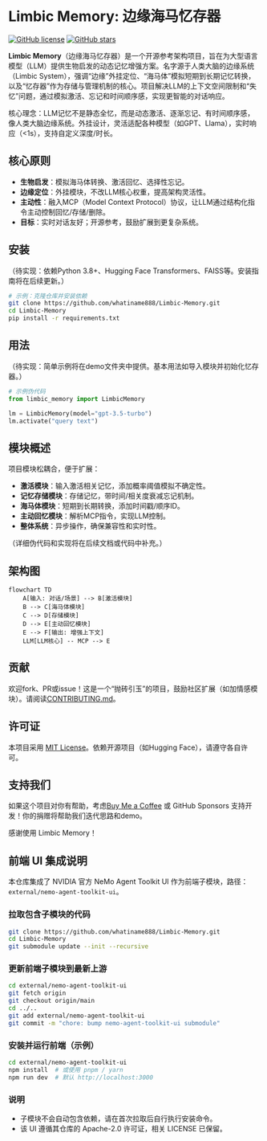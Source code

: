 # Limbic Memory: 边缘海马忆存器

[![GitHub license](https://img.shields.io/badge/license-MIT-blue.svg)](https://github.com/whatiname888/Limbic-Memory/blob/main/LICENSE)
[![GitHub stars](https://img.shields.io/github/stars/whatiname888/Limbic-Memory.svg?style=social)](https://github.com/whatiname888/Limbic-Memory/stargazers)

**Limbic Memory**（边缘海马忆存器）是一个开源参考架构项目，旨在为大型语言模型（LLM）提供生物启发的动态记忆增强方案。名字源于人类大脑的边缘系统（Limbic System），强调“边缘”外挂定位、“海马体”模拟短期到长期记忆转换，以及“忆存器”作为存储与管理机制的核心。项目解决LLM的上下文空间限制和“失忆”问题，通过模拟激活、忘记和时间顺序感，实现更智能的对话响应。

核心理念：LLM记忆不是静态全忆，而是动态激活、逐渐忘记、有时间顺序感，像人类大脑边缘系统。外挂设计，灵活适配各种模型（如GPT、Llama），实时响应（<1s），支持自定义深度/时长。

## 核心原则
- **生物启发**：模拟海马体转换、激活回忆、选择性忘记。
- **边缘定位**：外挂模块，不改LLM核心权重，提高架构灵活性。
- **主动性**：融入MCP（Model Context Protocol）协议，让LLM通过结构化指令主动控制回忆/存储/删除。
- **目标**：实时对话友好；开源参考，鼓励扩展到更复杂系统。

## 安装
（待实现：依赖Python 3.8+、Hugging Face Transformers、FAISS等。安装指南将在后续更新。）

```bash
# 示例：克隆仓库并安装依赖
git clone https://github.com/whatiname888/Limbic-Memory.git
cd Limbic-Memory
pip install -r requirements.txt
```

## 用法
（待实现：简单示例将在demo文件夹中提供。基本用法如导入模块并初始化忆存器。）

```python
# 示例伪代码
from limbic_memory import LimbicMemory

lm = LimbicMemory(model="gpt-3.5-turbo")
lm.activate("query text")
```

## 模块概述
项目模块松耦合，便于扩展：
- **激活模块**：输入激活相关记忆，添加概率阈值模拟不确定性。
- **记忆存储模块**：存储记忆，带时间/相关度衰减忘记机制。
- **海马体模块**：短期到长期转换，添加时间戳/顺序ID。
- **主动回忆模块**：解析MCP指令，实现LLM控制。
- **整体系统**：异步操作，确保兼容性和实时性。

（详细伪代码和实现将在后续文档或代码中补充。）

## 架构图
```mermaid
flowchart TD
    A[输入: 对话/场景] --> B[激活模块]
    B --> C[海马体模块]
    C --> D[存储模块]
    D --> E[主动回忆模块]
    E --> F[输出: 增强上下文]
    LLM[LLM核心] -- MCP --> E
```

## 贡献
欢迎fork、PR或issue！这是一个“抛砖引玉”的项目，鼓励社区扩展（如加情感模块）。请阅读[CONTRIBUTING.md](CONTRIBUTING.md)。

## 许可证
本项目采用 [MIT License](LICENSE)。依赖开源项目（如Hugging Face），请遵守各自许可。

## 支持我们
如果这个项目对你有帮助，考虑[Buy Me a Coffee](https://www.buymeacoffee.com/your-username) 或 GitHub Sponsors 支持开发！你的捐赠将帮助我们迭代思路和demo。

感谢使用 Limbic Memory！

## 前端 UI 集成说明

本仓库集成了 NVIDIA 官方 NeMo Agent Toolkit UI 作为前端子模块，路径：`external/nemo-agent-toolkit-ui`。

### 拉取包含子模块的代码
```bash
git clone https://github.com/whatiname888/Limbic-Memory.git
cd Limbic-Memory
git submodule update --init --recursive
```

### 更新前端子模块到最新上游
```bash
cd external/nemo-agent-toolkit-ui
git fetch origin
git checkout origin/main
cd ../..
git add external/nemo-agent-toolkit-ui
git commit -m "chore: bump nemo-agent-toolkit-ui submodule"
```

### 安装并运行前端（示例）
```bash
cd external/nemo-agent-toolkit-ui
npm install  # 或使用 pnpm / yarn
npm run dev  # 默认 http://localhost:3000
```

### 说明
- 子模块不会自动包含依赖，请在首次拉取后自行执行安装命令。
- 该 UI 遵循其仓库的 Apache-2.0 许可证，相关 LICENSE 已保留。

